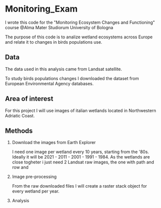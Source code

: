 # Monitoring_Exam

I wrote this code for the "Monitoring Ecosystem Changes and Functioning" course @Alma Mater Studiorum University of Bologna

The purpose of this code is to analize wetland ecosystems across Europe and relate it to changes in birds populations use.

## Data

The data used in this analysis came from Landsat satellite.

To study birds populations changes I downloaded the dataset from European Environmental Agency databases.

## Area of interest

For this project I will use images of italian wetlands located in Northwestern Adriatic Coast.

## Methods

1. Download the images from Earth Explorer

    I need one image per wetland every 10 years, starting from the '80s.
    Ideally it will be 2021 - 2011 - 2001 - 1991 - 1984.
    As the wetlands are close togheter i just need 2 Landsat raw images, the one with path and row and 

2. Image pre-processing

    From the raw downloaded files I will create a raster stack object for every wetland per year.

3. Analysis

    









